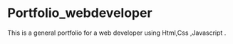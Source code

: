 # Portfolio_webdeveloper
This is a general portfolio for a web developer using Html,Css ,Javascript .

